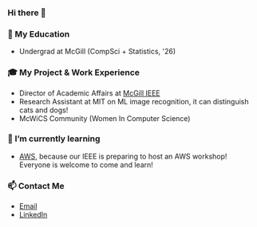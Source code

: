 ### Hi there 👋

<!--
**HathawayQAQ/HathawayQAQ** is a ✨ _special_ ✨ repository because its `README.md` (this file) appears on your GitHub profile.
-->
### 🏫 My Education
- Undergrad at McGill (CompSci + Statistics, '26)
### 🎓 My Project & Work Experience
- Director of Academic Affairs at [McGill IEEE](https://ieeemcgill.com/)
- Research Assistant at MIT on ML image recognition, it can distinguish cats and dogs!
- McWiCS Community (Women In Computer Science)
### 🌱 I’m currently learning
- [AWS](https://github.com/aws/aws-cli), because our IEEE is preparing to host an AWS workshop! Everyone is welcome to come and learn!
### 📫 Contact Me
-  [Email](haohangyi516@gmail.com)
- [LinkedIn](https://www.linkedin.com/in/hangyihao/)


